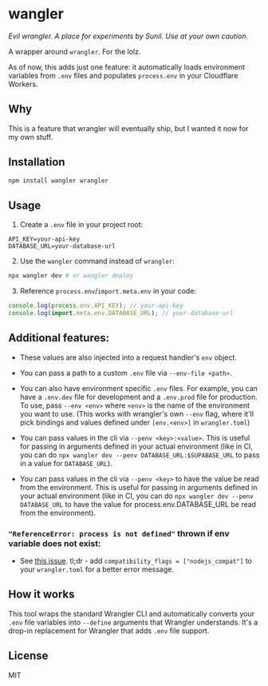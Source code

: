 # wangler

_Evil wrangler. A place for experiments by Sunil. Use at your own caution._

A wrapper around `wrangler`. For the lolz.

As of now, this adds just one feature: it automatically loads environment variables from `.env` files and populates `process.env` in your Cloudflare Workers.

## Why

This is a feature that wrangler will eventually ship, but I wanted it now for my own stuff.

## Installation

```bash
npm install wangler wrangler
```

## Usage

1. Create a `.env` file in your project root:

```env
API_KEY=your-api-key
DATABASE_URL=your-database-url
```

2. Use the `wangler` command instead of `wrangler`:

```bash
npx wangler dev # or wangler deploy
```

3. Reference `process.env`/`import.meta.env` in your code:

```js
console.log(process.env.API_KEY); // your-api-key
console.log(import.meta.env.DATABASE_URL); // your-database-url
```

## Additional features:

- These values are also injected into a request handler's `env` object.

- You can pass a path to a custom `.env` file via `--env-file <path>`.

- You can also have environment specific `.env` files. For example, you can have a `.env.dev` file for development and a `.env.prod` file for production. To use, pass `--env <env>` where `<env>` is the name of the environment you want to use. (This works with wrangler's own `--env` flag, where it'll pick bindings and values defined under `[env.<env>]` in `wrangler.toml`)

- You can pass values in the cli via `--penv <key>:<value>`. This is useful for passing in arguments defined in your actual environment (like in CI, you can do `npx wangler dev --penv DATABASE_URL:$SUPABASE_URL` to pass in a value for `DATABASE_URL`).

- You can pass values in the cli via `--penv <key>` to have the value be read from the environment. This is useful for passing in arguments defined in your actual environment (like in CI, you can do `npx wangler dev --penv DATABASE_URL` to have the value for process.env.DATABASE_URL be read from the environment).

### `"ReferenceError: process is not defined"` thrown if env variable does not exist:
- See [this issue](https://github.com/threepointone/wangler/issues/2). tl;dr - add `compatibility_flags = ["nodejs_compat"]` to your `wrangler.toml` for a better error message. 

## How it works

This tool wraps the standard Wrangler CLI and automatically converts your `.env` file variables into `--define` arguments that Wrangler understands. It's a drop-in replacement for Wrangler that adds `.env` file support.

## License

MIT
